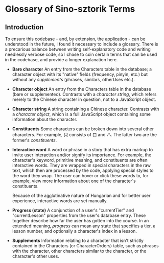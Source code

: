 # Glossary of Sino-sztorik Terms

## Introduction

To ensure this codebase - and, by extension, the application - can be understood in the future, I found it necessary to include a glossary. There is a precarious balance between writing self-explanatory code and writing needlessly verbose code, so I chose to coin certain terms that can be used in the codebase, and provide a longer explanation here.

- **Bare character**
  An entry from the Characters table in the database; a character object with its "native" fields (frequency, pinyin, etc.) but without any _supplements_ (phrases, similars, otherUses etc.).

- **Character object**
  An entry from the Characters table in the database (bare or supplemented). Contrasts with a _character string_, which refers merely to the Chinese character in question, not to a JavaScript object.

- **Character string**
  A string containing a Chinese character. Contrasts with a _character object_, which is a full JavaScript object containing some information about the character.

- **Constituents**
  Some characters can be broken down into several other characters. For example, 只 consists of 口 and ハ. The latter two are the former's _constituents_.

- **Interactive word**
  A word or phrase in a story that has extra markup to invite user interaction and/or signify its importance. For example, the character's keyword, primitive meaning, and constituents are often interactive words. They are wrapped in special characters in the raw text, which then are processed by the code, applying special styles to the word they wrap. The user can hover or click these words to, for example, view more information about one of the character's constituents.

  Because of the agglutinative nature of Hungarian and for better user experience, interactive words are set manually.

- **Progress (state)**
  A conjunction of a user's "currentTier" and "currentLesson" properties from the user's database entry. These together describe how far the user has gotten into the course. In an extended meaning, _progress_ can mean any state that specifies a tier, a lesson number, and optionally a character's index in a lesson.

- **Supplements**
  Information relating to a character that isn't strictly contained in the Characters (or CharacterOrders) table, such as phrases with the character, other characters similar to the character, or the character's other uses.
